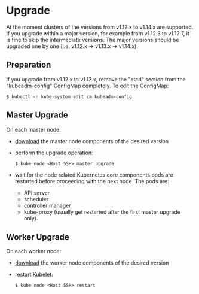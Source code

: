 # Upgrade

At the moment clusters of the versions from v1.12.x to v1.14.x are supported.
If you upgrade within a major version, for example from v1.12.3 to v1.12.7, it
is fine to skip the intermediate versions. The major versions should be upgraded
one by one (i.e. v1.12.x → v1.13.x → v1.14.x).

## Preparation

If you upgrade from v1.12.x to v1.13.x, remove the "etcd" section from the
"kubeadm-config" ConfigMap completely. To edit the ConfigMap:

```
$ kubectl -n kube-system edit cm kubeadm-config
```

## Master Upgrade

On each master node:

* [download] the master node components of the desired version
* perform the upgrade operation:

  ```
  $ kube node <Host SSH> master upgrade
  ```

* wait for the node related Kubernetes core components pods are restarted before
  proceeding with the next node. The pods are:
  
  - API server
  - scheduler
  - controller manager
  - kube-proxy (usually get restarted after the first master upgrade only).

## Worker Upgrade

On each worker node:

* [download] the worker node components of the desired version
* restart Kubelet:

  ```
  $ kube node <Host SSH> restart
  ```

<!-- Links -->

[download]: setup.md#download
